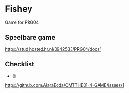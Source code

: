 # Fishey
Game for PRG04

## Speelbare game
https://stud.hosted.hr.nl/0942533/PRG04/docs/

## Checklist
- [x]


https://github.com/AlaraEdda/CMTTHE01-4-GAME/issues/1
